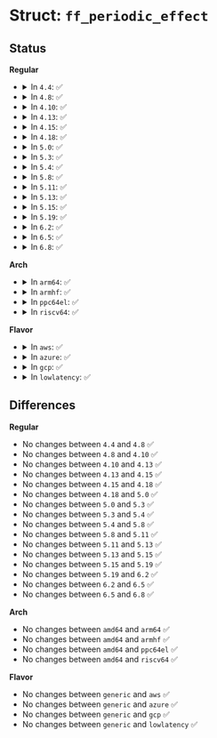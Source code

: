 # Struct: <code>ff_periodic_effect</code>

## Status
<b>Regular</b>
<ul>
<li>
<details>
<summary>In <code>4.4</code>: ✅</summary>

```c
struct ff_periodic_effect {
    __u16 waveform;
    __u16 period;
    __s16 magnitude;
    __s16 offset;
    __u16 phase;
    struct ff_envelope envelope;
    __u32 custom_len;
    __s16 *custom_data;
};
```
</details>
</li>
<li>
<details>
<summary>In <code>4.8</code>: ✅</summary>

```c
struct ff_periodic_effect {
    __u16 waveform;
    __u16 period;
    __s16 magnitude;
    __s16 offset;
    __u16 phase;
    struct ff_envelope envelope;
    __u32 custom_len;
    __s16 *custom_data;
};
```
</details>
</li>
<li>
<details>
<summary>In <code>4.10</code>: ✅</summary>

```c
struct ff_periodic_effect {
    __u16 waveform;
    __u16 period;
    __s16 magnitude;
    __s16 offset;
    __u16 phase;
    struct ff_envelope envelope;
    __u32 custom_len;
    __s16 *custom_data;
};
```
</details>
</li>
<li>
<details>
<summary>In <code>4.13</code>: ✅</summary>

```c
struct ff_periodic_effect {
    __u16 waveform;
    __u16 period;
    __s16 magnitude;
    __s16 offset;
    __u16 phase;
    struct ff_envelope envelope;
    __u32 custom_len;
    __s16 *custom_data;
};
```
</details>
</li>
<li>
<details>
<summary>In <code>4.15</code>: ✅</summary>

```c
struct ff_periodic_effect {
    __u16 waveform;
    __u16 period;
    __s16 magnitude;
    __s16 offset;
    __u16 phase;
    struct ff_envelope envelope;
    __u32 custom_len;
    __s16 *custom_data;
};
```
</details>
</li>
<li>
<details>
<summary>In <code>4.18</code>: ✅</summary>

```c
struct ff_periodic_effect {
    __u16 waveform;
    __u16 period;
    __s16 magnitude;
    __s16 offset;
    __u16 phase;
    struct ff_envelope envelope;
    __u32 custom_len;
    __s16 *custom_data;
};
```
</details>
</li>
<li>
<details>
<summary>In <code>5.0</code>: ✅</summary>

```c
struct ff_periodic_effect {
    __u16 waveform;
    __u16 period;
    __s16 magnitude;
    __s16 offset;
    __u16 phase;
    struct ff_envelope envelope;
    __u32 custom_len;
    __s16 *custom_data;
};
```
</details>
</li>
<li>
<details>
<summary>In <code>5.3</code>: ✅</summary>

```c
struct ff_periodic_effect {
    __u16 waveform;
    __u16 period;
    __s16 magnitude;
    __s16 offset;
    __u16 phase;
    struct ff_envelope envelope;
    __u32 custom_len;
    __s16 *custom_data;
};
```
</details>
</li>
<li>
<details>
<summary>In <code>5.4</code>: ✅</summary>

```c
struct ff_periodic_effect {
    __u16 waveform;
    __u16 period;
    __s16 magnitude;
    __s16 offset;
    __u16 phase;
    struct ff_envelope envelope;
    __u32 custom_len;
    __s16 *custom_data;
};
```
</details>
</li>
<li>
<details>
<summary>In <code>5.8</code>: ✅</summary>

```c
struct ff_periodic_effect {
    __u16 waveform;
    __u16 period;
    __s16 magnitude;
    __s16 offset;
    __u16 phase;
    struct ff_envelope envelope;
    __u32 custom_len;
    __s16 *custom_data;
};
```
</details>
</li>
<li>
<details>
<summary>In <code>5.11</code>: ✅</summary>

```c
struct ff_periodic_effect {
    __u16 waveform;
    __u16 period;
    __s16 magnitude;
    __s16 offset;
    __u16 phase;
    struct ff_envelope envelope;
    __u32 custom_len;
    __s16 *custom_data;
};
```
</details>
</li>
<li>
<details>
<summary>In <code>5.13</code>: ✅</summary>

```c
struct ff_periodic_effect {
    __u16 waveform;
    __u16 period;
    __s16 magnitude;
    __s16 offset;
    __u16 phase;
    struct ff_envelope envelope;
    __u32 custom_len;
    __s16 *custom_data;
};
```
</details>
</li>
<li>
<details>
<summary>In <code>5.15</code>: ✅</summary>

```c
struct ff_periodic_effect {
    __u16 waveform;
    __u16 period;
    __s16 magnitude;
    __s16 offset;
    __u16 phase;
    struct ff_envelope envelope;
    __u32 custom_len;
    __s16 *custom_data;
};
```
</details>
</li>
<li>
<details>
<summary>In <code>5.19</code>: ✅</summary>

```c
struct ff_periodic_effect {
    __u16 waveform;
    __u16 period;
    __s16 magnitude;
    __s16 offset;
    __u16 phase;
    struct ff_envelope envelope;
    __u32 custom_len;
    __s16 *custom_data;
};
```
</details>
</li>
<li>
<details>
<summary>In <code>6.2</code>: ✅</summary>

```c
struct ff_periodic_effect {
    __u16 waveform;
    __u16 period;
    __s16 magnitude;
    __s16 offset;
    __u16 phase;
    struct ff_envelope envelope;
    __u32 custom_len;
    __s16 *custom_data;
};
```
</details>
</li>
<li>
<details>
<summary>In <code>6.5</code>: ✅</summary>

```c
struct ff_periodic_effect {
    __u16 waveform;
    __u16 period;
    __s16 magnitude;
    __s16 offset;
    __u16 phase;
    struct ff_envelope envelope;
    __u32 custom_len;
    __s16 *custom_data;
};
```
</details>
</li>
<li>
<details>
<summary>In <code>6.8</code>: ✅</summary>

```c
struct ff_periodic_effect {
    __u16 waveform;
    __u16 period;
    __s16 magnitude;
    __s16 offset;
    __u16 phase;
    struct ff_envelope envelope;
    __u32 custom_len;
    __s16 *custom_data;
};
```
</details>
</li>
</ul>
<b>Arch</b>
<ul>
<li>
<details>
<summary>In <code>arm64</code>: ✅</summary>

```c
struct ff_periodic_effect {
    __u16 waveform;
    __u16 period;
    __s16 magnitude;
    __s16 offset;
    __u16 phase;
    struct ff_envelope envelope;
    __u32 custom_len;
    __s16 *custom_data;
};
```
</details>
</li>
<li>
<details>
<summary>In <code>armhf</code>: ✅</summary>

```c
struct ff_periodic_effect {
    __u16 waveform;
    __u16 period;
    __s16 magnitude;
    __s16 offset;
    __u16 phase;
    struct ff_envelope envelope;
    __u32 custom_len;
    __s16 *custom_data;
};
```
</details>
</li>
<li>
<details>
<summary>In <code>ppc64el</code>: ✅</summary>

```c
struct ff_periodic_effect {
    __u16 waveform;
    __u16 period;
    __s16 magnitude;
    __s16 offset;
    __u16 phase;
    struct ff_envelope envelope;
    __u32 custom_len;
    __s16 *custom_data;
};
```
</details>
</li>
<li>
<details>
<summary>In <code>riscv64</code>: ✅</summary>

```c
struct ff_periodic_effect {
    __u16 waveform;
    __u16 period;
    __s16 magnitude;
    __s16 offset;
    __u16 phase;
    struct ff_envelope envelope;
    __u32 custom_len;
    __s16 *custom_data;
};
```
</details>
</li>
</ul>
<b>Flavor</b>
<ul>
<li>
<details>
<summary>In <code>aws</code>: ✅</summary>

```c
struct ff_periodic_effect {
    __u16 waveform;
    __u16 period;
    __s16 magnitude;
    __s16 offset;
    __u16 phase;
    struct ff_envelope envelope;
    __u32 custom_len;
    __s16 *custom_data;
};
```
</details>
</li>
<li>
<details>
<summary>In <code>azure</code>: ✅</summary>

```c
struct ff_periodic_effect {
    __u16 waveform;
    __u16 period;
    __s16 magnitude;
    __s16 offset;
    __u16 phase;
    struct ff_envelope envelope;
    __u32 custom_len;
    __s16 *custom_data;
};
```
</details>
</li>
<li>
<details>
<summary>In <code>gcp</code>: ✅</summary>

```c
struct ff_periodic_effect {
    __u16 waveform;
    __u16 period;
    __s16 magnitude;
    __s16 offset;
    __u16 phase;
    struct ff_envelope envelope;
    __u32 custom_len;
    __s16 *custom_data;
};
```
</details>
</li>
<li>
<details>
<summary>In <code>lowlatency</code>: ✅</summary>

```c
struct ff_periodic_effect {
    __u16 waveform;
    __u16 period;
    __s16 magnitude;
    __s16 offset;
    __u16 phase;
    struct ff_envelope envelope;
    __u32 custom_len;
    __s16 *custom_data;
};
```
</details>
</li>
</ul>

## Differences
<b>Regular</b>
<ul>
<li>
No changes between <code>4.4</code> and <code>4.8</code> ✅
</li>
<li>
No changes between <code>4.8</code> and <code>4.10</code> ✅
</li>
<li>
No changes between <code>4.10</code> and <code>4.13</code> ✅
</li>
<li>
No changes between <code>4.13</code> and <code>4.15</code> ✅
</li>
<li>
No changes between <code>4.15</code> and <code>4.18</code> ✅
</li>
<li>
No changes between <code>4.18</code> and <code>5.0</code> ✅
</li>
<li>
No changes between <code>5.0</code> and <code>5.3</code> ✅
</li>
<li>
No changes between <code>5.3</code> and <code>5.4</code> ✅
</li>
<li>
No changes between <code>5.4</code> and <code>5.8</code> ✅
</li>
<li>
No changes between <code>5.8</code> and <code>5.11</code> ✅
</li>
<li>
No changes between <code>5.11</code> and <code>5.13</code> ✅
</li>
<li>
No changes between <code>5.13</code> and <code>5.15</code> ✅
</li>
<li>
No changes between <code>5.15</code> and <code>5.19</code> ✅
</li>
<li>
No changes between <code>5.19</code> and <code>6.2</code> ✅
</li>
<li>
No changes between <code>6.2</code> and <code>6.5</code> ✅
</li>
<li>
No changes between <code>6.5</code> and <code>6.8</code> ✅
</li>
</ul>
<b>Arch</b>
<ul>
<li>
No changes between <code>amd64</code> and <code>arm64</code> ✅
</li>
<li>
No changes between <code>amd64</code> and <code>armhf</code> ✅
</li>
<li>
No changes between <code>amd64</code> and <code>ppc64el</code> ✅
</li>
<li>
No changes between <code>amd64</code> and <code>riscv64</code> ✅
</li>
</ul>
<b>Flavor</b>
<ul>
<li>
No changes between <code>generic</code> and <code>aws</code> ✅
</li>
<li>
No changes between <code>generic</code> and <code>azure</code> ✅
</li>
<li>
No changes between <code>generic</code> and <code>gcp</code> ✅
</li>
<li>
No changes between <code>generic</code> and <code>lowlatency</code> ✅
</li>
</ul>
